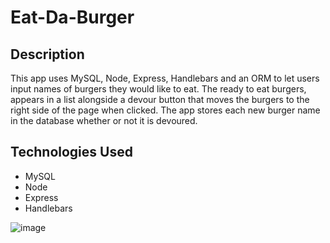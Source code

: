 # Eat-Da-Burger

## Description
This app uses MySQL, Node, Express, Handlebars and an ORM to let users input names of burgers they would like to eat. The ready to eat burgers, appears in a list alongside a 
devour button that moves the burgers to the right side of the page when clicked. The app stores each new burger name in the database whether or not it is devoured. 

## Technologies Used
* MySQL
* Node
* Express
* Handlebars

![image](https://user-images.githubusercontent.com/59584773/89725065-d0ef7380-d9d0-11ea-9e25-c5ea9165bf99.png)
